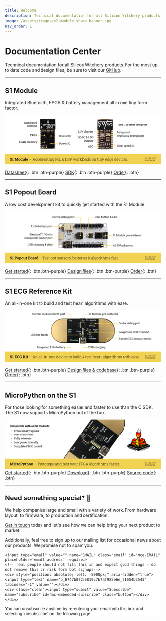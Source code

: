 ```yaml
---
title: Welcome
description: Technical documentation for all Silicon Witchery products.
image: /assets/images/s2-module-share-banner.jpg
nav_order: 1
---
```


# Documentation Center

Technical documentation for all Silicon Witchery products. For the most up to date code and design files, be sure to visit our [GitHub](https://github.com/siliconwitchery).

---

## S1 Module

Integrated Bluetooth, FPGA & battery management all in one tiny form factor.

[![Silicon Witchery S1 Module](/assets/images/s1-module-annotated-masthead.png)](/s1-module/s1-module)

[Datasheet](/s1-module/s1-module){: .btn .btn-purple}
[SDK](https://github.com/siliconwitchery/s1-sdk){: .btn .btn-purple}
[Order](https://www.digikey.com/en/products/detail/silicon-witchery/S1-MODULE/15926537){: .btn}

---

## S1 Popout Board

A low cost development kit to quickly get started with the S1 Module.

[![Silicon Witchery S1 Popout Board](/assets/images/s1-popout-board-annotated-masthead.png)](/s1-popout-board/s1-popout-board)

[Get started](/s1-popout-board/s1-popout-board){: .btn .btn-purple}
[Design files](https://github.com/siliconwitchery/s1-popout-board){: .btn .btn-purple}
[Order](https://www.digikey.com/en/products/detail/silicon-witchery/S1-POPOUT-BOARD/15926536){: .btn}

---

## S1 ECG Reference Kit

An all-in-one kit to build and test heart algorithms with ease.

[![Silicon Witchery S1 ECG Reference Kit](/assets/images/s1-ecg-kit-annotated-masthead.png)](/s1-ecg-kit/s1-ecg-kit)

[Get started](/s1-ecg-kit/s1-ecg-kit){: .btn .btn-purple}
[Design files & codebase](https://github.com/siliconwitchery/s1-ecg-demo){: .btn .btn-purple}
[Order](https://www.digikey.com/en/products/detail/silicon-witchery/S1-ECG-KIT/15926538){: .btn}

---

## MicroPython on the S1

For those looking for something easier and faster to use than the C SDK. The S1 now supports MicroPython out of the box.

[![Silicon Witchery S1 MicroPython](/assets/images/s1-micropython-annotated-masthead.png)](/micropython/micropython)
[Get started](/micropython/micropython){: .btn .btn-purple}
[Download](https://github.com/siliconwitchery/s1-micropython/releases){: .btn .btn-purple}
[Source code](https://github.com/siliconwitchery/s1-micropython){: .btn}

---

## Need something special? 💌

We help companies large and small with a variety of work. From hardware layout, to firmware, to production and certification.

[Get in touch](mailto:info@siliconwitchery.com?subject=Hello!) today and let's see how we can help bring your next product to market.

Additionally, feel free to sign up to our mailing list for occasional news about our products. We promise not to spam you.

<!-- Begin Mailchimp Signup Form -->
<link href="//cdn-images.mailchimp.com/embedcode/horizontal-slim-10_7.css" rel="stylesheet" type="text/css">
<style type="text/css">
	#mc_embed_signup{background:#fff; clear:left; font:14px Helvetica,Arial,sans-serif; width:100%;}
	/* Add your own Mailchimp form style overrides in your site stylesheet or in this style block.
	   We recommend moving this block and the preceding CSS link to the HEAD of your HTML file. */
</style>
<div id="mc_embed_signup">
<form action="https://siliconwitchery.us10.list-manage.com/subscribe/post?u=6747b072e5819c7b7af925e6e&amp;id=91054b3543" method="post" id="mc-embedded-subscribe-form" name="mc-embedded-subscribe-form" class="validate" target="_blank" novalidate>
    <div id="mc_embed_signup_scroll">

	<input type="email" value="" name="EMAIL" class="email" id="mce-EMAIL" placeholder="email address" required>
	<!-- real people should not fill this in and expect good things - do not remove this or risk form bot signups-->
	<div style="position: absolute; left: -5000px;" aria-hidden="true"><input type="text" name="b_6747b072e5819c7b7af925e6e_91054b3543" tabindex="-1" value=""></div>
	<div class="clear"><input type="submit" value="Subscribe" name="subscribe" id="mc-embedded-subscribe" class="button"></div>
	</div>
</form>
</div>

<!--End mc_embed_signup-->

You can unsubscribe anytime by re-entering your email into this box and selecting 'unsubscribe' on the following page.
